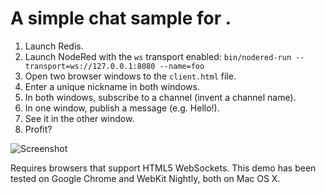 # A simple chat sample for .

1. Launch Redis.
1. Launch NodeRed with the `ws` transport enabled: `bin/nodered-run --transport=ws://127.0.0.1:8080 --name=foo`
1. Open two browser windows to the `client.html` file.
1. Enter a unique nickname in both windows.
1. In both windows, subscribe to a channel (invent a channel name).
1. In one window, publish a message (e.g. Hello!).
1. See it in the other window.  
1. Profit?

![Screenshot](http://github.com/fictorial/nodered/raw/master/sample/webchat/screenshot.png)

Requires browsers that support HTML5 WebSockets.  This demo has been tested on
Google Chrome and WebKit Nightly, both on Mac OS X.

